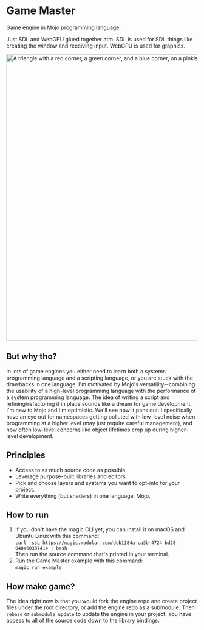 # Game Master

Game engine in Mojo programming language

Just SDL and WebGPU glued together atm. SDL is used for SDL things like creating the window and receiving input. WebGPU is used for graphics.

<img width="752" alt="A triangle with a red corner, a green corner, and a blue corner, on a pinkish background." src="https://github.com/user-attachments/assets/b0bf62e0-51be-442b-b84b-acf96828997d" />

## But why tho?

In lots of game engines you either need to learn both a systems programming language and a scripting language, or you are stuck with the drawbacks in one language. I'm motivated by Mojo's versatility--combining the usability of a high-level programming language with the performance of a system programming language. The idea of writing a script and refining/refactoring it in place sounds like a dream for game development. I'm new to Mojo and I'm optimistic. We'll see how it pans out. I specifically have an eye out for namespaces getting polluted with low-level noise when programming at a higher level (may just require careful management), and how often low-level concerns like object lifetimes crop up during higher-level development.

## Principles

- Access to as much source code as possible.
- Leverage purpose-built libraries and editors.
- Pick and choose layers and systems you want to opt-into for your project.
- Write everything (but shaders) in one language, Mojo.

## How to run
1. If you don't have the magic CLI yet, you can install it on macOS and Ubuntu Linux with this command:  
`curl -ssL https://magic.modular.com/deb1184a-ca3b-4724-bd28-040a60337414 | bash`  
Then run the source command that's printed in your terminal.  
1. Run the Game Master example with this command:  
`magic run example`

## How make game?

The idea right now is that you would fork the engine repo and create project files under the root directory, or add the engine repo as a submodule. Then `rebase` or `submodule update` to update the engine in your project. You have access to all of the source code down to the library bindings.
